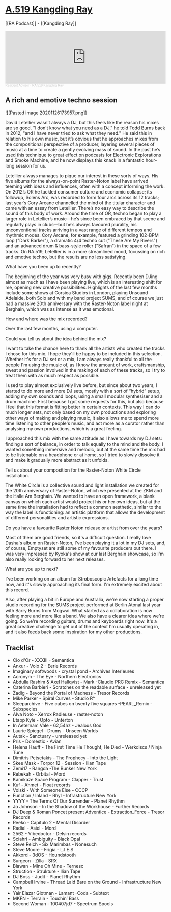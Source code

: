# [A.519 Kangding Ray](https://www.residentadvisor.net/podcast-episode.aspx?id=519)

[[RA Podcast]] - [[Kangding Ray]] 

<iframe width="100%" height="166" scrolling="no" frameborder="no" allow="autoplay" src="https://w.soundcloud.com/player/?url=https%3A//api.soundcloud.com/tracks/263189149&color=%23848404&auto_play=false&hide_related=false&show_comments=true&show_user=true&show_reposts=false&show_teaser=true"></iframe><div style="font-size: 10px; color: #cccccc;line-break: anywhere;word-break: normal;overflow: hidden;white-space: nowrap;text-overflow: ellipsis; font-family: Interstate,Lucida Grande,Lucida Sans Unicode,Lucida Sans,Garuda,Verdana,Tahoma,sans-serif;font-weight: 100;"><a href="https://soundcloud.com/resident-advisor" title="Resident Advisor" target="_blank" style="color: #cccccc; text-decoration: none;">Resident Advisor</a> · <a href="https://soundcloud.com/resident-advisor/ra519-kangding-ray" title="RA.519 Kangding Ray" target="_blank" style="color: #cccccc; text-decoration: none;">RA.519 Kangding Ray</a></div>

## A rich and emotive techno session

![[Pasted image 20201126173957.png]]

David Letellier wasn’t always a DJ, but this feels like the reason his mixes are so good. "I don’t know what you need as a DJ," he told Todd Burns back in 2012, "and I have never tried to ask what they need." He said this in relation to his own music, but it’s obvious that he approaches mixes from the compositional perspective of a producer, layering several pieces of music at a time to create a gently evolving mass of sound. In the past he’s used this technique to great effect on podcasts for Electronic Explorations and Smoke Machine, and he now displays this knack in a fantastic hour-long session for us.

Letellier always manages to pique our interest in these sorts of ways. His five albums for the always-on-point Raster-Noton label have arrived teeming with ideas and influences, often with a concept informing the work. On 2012’s OR he tackled consumer culture and economic collapse; its followup, Solens Arc, was recorded to form four arcs across its 12 tracks; last year’s Cory Arcane channelled the mind of the titular character and came with an essay from Letellier. There’s no easy way to describe the sound of this body of work. Around the time of OR, techno began to play a larger role in Letellier’s music—he’s since been embraced by that scene and regularly plays in clubs—but he’s always favoured plurality, his unconventional tracks arriving in a vast range of different tempos and rhythmic modes. Cory Arcane, for example, featured a grinding 102-BPM loop ("Dark Barker"), a dramatic 4/4 techno cut ("These Are My Rivers") and an advanced drum & bass-style roller ("Safran") in the space of a few tracks. On RA.519, Letellier is in a more streamlined mood, focussing on rich and emotive techno, but the results are no less satisfying.


What have you been up to recently?

The beginning of the year was very busy with gigs. Recently been DJing almost as much as I have been playing live, which is an interesting shift for me, opening new creative possibilities. Highlights of the last few months include some shows at Corsica Studios in London, playing Unsound Adelaide, both Solo and with my band project SUMS, and of course we just had a massive 20th anniversary with the Raster-Noton label night at Berghain, which was as intense as it was emotional.

How and where was the mix recorded?

Over the last few months, using a computer.

Could you tell us about the idea behind the mix?

I want to take the chance here to thank all the artists who created the tracks I chose for this mix. I hope they'll be happy to be included in this selection. Whether it's for a DJ set or a mix, I am always really thankful to all the people I'm using the music of, as I know the amount of work, craftsmanship, sweat and passion involved in the making of each of these tracks, so I try to treat them with as much respect as possible.

I used to play almost exclusively live before, but since about two years, I started to do more and more DJ sets, mostly with a sort of “hybrid” setup, adding my own sounds and loops, using a small modular synthesiser and a drum machine. First because I got some requests for this, but also because I feel that this format is fitting better in certain contexts. This way I can do much longer sets, not only based on my own productions and exploring other ways of making and playing music, it also allows me to spend more time listening to other people's music, and act more as a curator rather than analysing my own productions, which is a great feeling.

I approached this mix with the same attitude as I have towards my DJ sets: finding a sort of balance, in order to talk equally to the mind and the body. I wanted something immersive and melodic, but at the same time the mix had to be listenable on a headphone or at home, so I tried to slowly dissolve it and make it gradually more abstract as it unfolds.

Tell us about your composition for the Raster-Noton White Circle installation.

The White Circle is a collective sound and light installation we created for the 20th anniversary of Raster-Noton, which we presented at the ZKM and the Halle Am Berghain. We wanted to have an open framework, a blank canvas on which each artist would project his or her own ideas, but at the same time the installation had to reflect a common aesthetic, similar to the way the label is functioning: an artistic platform that allows the development of different personalities and artistic expressions.

Do you have a favourite Raster Noton release or artist from over the years?

Most of them are good friends, so it's a difficult question. I really love Dasha's album on Raster-Noton, I've been playing it a lot in my DJ sets, and, of course, Emptyset are still some of my favourite producers out there. I was very impressed by Kyoka's show at our last Berghain showcase, so I'm also really looking forward to her next releases.

What are you up to next?

I've been working on an album for Stroboscopic Artefacts for a long time now, and it's slowly approaching its final form. I'm extremely excited about this record.

Also, after playing a bit in Europe and Australia, we're now starting a proper studio recording for the SUMS project performed at Berlin Atonal last year with Barry Burns from Mogwai. What started as a collaboration is now feeling more and more like a band. We also have a clearer idea where we're going. So we're recording guitars, drums and keyboards right now. It's a great creative challenge to get out of the context I'm usually operating in, and it also feeds back some inspiration for my other productions.

## Tracklist 
- Cio d'Or - XXXIII - Semantica
- Anxur - Volo 2 - Eerie Records
- Imaginary softwoods - crystal pond - Archives Interieures
- Acronym - The Eye - Northern Electronics
- Abdulla Rashim & Axel Hallqvist - Mark -Claudio PRC Remix - Semantica
- Caterina Barbieri - Scratches on the readable surface - unreleased yet
- Zadig - Beyond the Portal of Madness - Tresor Records
- Mike Parker - Spiral Curves - Studio R°
- Sleeparchive - Five cubes on twenty five squares -PEARL_Remix - Subspecies
- Alva Noto - Xerrox Radieuse - raster-noton
- Etapp Kyle - Opto - Unterton
- In Aeternam Vale - 62,54hz - Jealous God
- Laurie Spiegel - Drums - Unseen Worlds
- Autak - Sanctuary - unreleased yet
- Pris - Domestic - Avian
- Helena Hauff - The First Time He Thought, He Died - Werkdiscs / Ninja Tune
- Dimitris Petsetakis - The Prophecy - Into the Light
- Skee Mask - Torpor 12 - Session - Ilian Tape
- Zemi17 - Rangda -The Bunker New York
- Rebekah - Orbital - Mord
- Kamikaze Space Program - Clapper - Trust
- Kuf - Ahmet - Float records
- Voiski - With Someone Else - CCCP
- Function / Inland - Rhyl - Infrastructure New York
- YYYY - The Terms Of Our Surrender - Planet Rhythm
- Jo Johnson - In the Shadow of the Workhouse - Further Records
- DJ Deep & Roman Poncet present Adventice - Extraction_Force - Tresor Records
- Reeko - Capitulo 2 - Mental Disorder
- Radial - Asiel - Mord
- 2562 - Vibedoctor - Delsin records
- Sciahri - Ambiguity - Black Opal
- Steve Reich - Six Marimbas - Nonesuch
- Steve Moore - Frigia - L.I.E.S
- Akkord - 3dOS - Houndstooth
- Surgeon - Zilla - SRX
- Blawan - Mine Oh Mine - Ternesc
- Struction - Strukture - Ilian Tape
- DJ Boss - Judit - Planet Rhythm
- Campbell Irvine - Thread Laid Bare on the Ground - Infrastructure New York
- Yair Elazar Glotman - Lamant -Coda - Subtext
- MKFN - Terrain - Touchin’ Bass
- Second Woman - 100407jd7 - Spectrum Spools